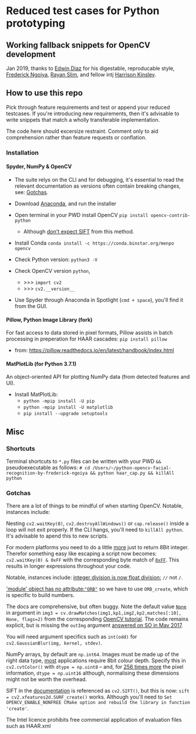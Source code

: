# Reduced test cases for Python prototyping

<h2 id="#top">Working fallback snippets for OpenCV development</h2>

Jan 2019, thanks to [Edwin Diaz](https://twitter.com/thisisedwindiaz) for his digestable, reproducable style, [Frederick Ngoiya](https://www.udemy.com/pythoncv/learn/v4/t/lecture/5562384?start=15), [Rayan Slim](https://www.youtube.com/watch?v=eLTLtUVuuy4), and fellow intj [Harrison Kinsley](https://twitter.com/sentdex).


<h2 id="#how">How to use this repo</h2>

Pick through feature requirements and test or append your reduced testcases. If you're introducing new requirements, then it's advisable to write snippets that match a wholly transferable implementation. 

The code here should excersize restraint. Comment only to aid comprehension rather than feature requests or conflation.


<h3 id="#installation">Installation</h3>

#### Spyder, NumPy & OpenCV

- The suite relys on the CLI and for debugging, it's essential to read the relevant documentation as versions often contain breaking changes, see: [Gotchas](#gotchas). 
- Download [Anaconda](https://www.anaconda.com/download/#download), and run the installer
- Open terminal in your PWD install OpenCV `pip install opencv-contrib-python` 
	- Although [don't expect SIFT](https://stackoverflow.com/questions/18561910/cant-use-surf-sift-in-opencv) from this method. 
- Install Conda `conda install -c https://conda.binstar.org/menpo opencv`
- Check Python version: `python3 -V`
- Check OpenCV version `python`, 
	- &#62;&#62;&#62; `import cv2`
	- &#62;&#62;&#62; `cv2.__version__`

- Use Spyder through Anaconda in Spotlight (`cmd + space`), you'll find it from the GUI.

#### Pillow, Python Image Library (fork)

For fast access to data stored in pixel formats, Pillow assists in batch processing in preperation for HAAR cascades: `pip install pillow`

- from: https://pillow.readthedocs.io/en/latest/handbook/index.html

#### MatPlotLib (for Python 3.7.1)

An object-oriented API for plotting NumPy data (from detected features and UI).

- Install MatPlotLib:
	- `python -mpip install -U pip`
	- `python -mpip install -U matplotlib`
	- `pip install --upgrade setuptools`

<h2 id="#misc">Misc</h2>

### Shortcuts

Terminal shortcuts to `*.py` files can be written with your PWD `&&` pseudoexecutable as follows: `# cd /Users/~/python-opencv-facial-recognition-by-frederick-ngoiya && python haar_cap.py && killAll python` 

<h3 id="#gotchas">Gotchas</h3>

There are a lot of things to be mindful of when starting OpenCV. Notable, instances include:

Nesting `cv2.waitKey(0)`, `cv2.destroyAllWindows()` or `cap.release()` inside a loop will not exit properly. If the CLI hangs, you'll need to `killAll python`. It's advisable to apend this to new scripts.

For modern platforms you need to do a little [more](https://stackoverflow.com/questions/35372700/whats-0xff-for-in-cv2-waitkey1) just to return 8Bit integer. Therefor something easy like escaping a script now becomes: `cv2.waitKey(0) & 0xFF` with the corresponding byte match of  <u>`0xFF`</u>. This results in longer expressions throughout your code. 

Notable, instances include: [integer division is now float division:](https://stackoverflow.com/questions/21316968/division-in-python-2-7-and-3-3) `//` not `/`.

['module' object has no attribute:`"ORB"`](https://stackoverflow.com/questions/19523803/cv2-orb-and-cv2-sift-not-defined) so we have to use `ORB_create`, which is specific to build numbers. 

The  docs are comprehensive, but often buggy. Note the default value <u>`None`</u> in argument in `img3 = cv.drawMatches(img1,kp1,img2,kp2,matches[:10], None, flags=2)` from the corresponding [OpenCV tutorial](https://docs.opencv.org/4.0.0/dc/dc3/tutorial_py_matcher.html). The code remains explicit, but is missing the `outImg` argument [answered on SO in May 2017](https://stackoverflow.com/questions/31631352/typeerror-required-argument-outimg-pos-6-not-found/31631995#31631995).

You will need argument specifics such as `int(odd)` for `cv2.GaussianBlur(img, kernel, stdev)`.

NumPy arrays, by default are `np.int64`. Images must be made up of the right data type, [most](https://stackoverflow.com/questions/50319617/opencv-error-cv2-cvtcolor) applications require 8bit colour depth. Specify this in `cv2.cvtColor()` with `dtype = np.uint8` –  and, for [256 times more](https://www.diyphotography.net/8-bit-vs-16-bit-color-depth-use-matters/) the pixel information, `dtype = np.uint16` although, normalising these dimensions might not be worth the overhead. 

SIFT in the [documentation](https://docs.opencv.org/3.0-beta/doc/py_tutorials/py_feature2d/py_matcher/py_matcher.html) is referenced as `cv2.SIFT()`, but this is now: `sift = cv2.xfeatures2d.SURF_create()` works. Although you'll need to `Set OPENCV_ENABLE_NONFREE CMake option and rebuild the library in function 'create'`.

The Intel licence prohibits free commercial application of evaluation files such as HAAR.xml 

